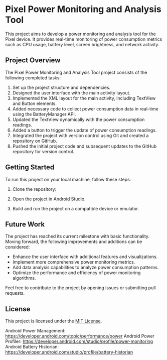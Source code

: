 # Pixel Power Monitoring and Analysis Tool

This project aims to develop a power monitoring and analysis tool for the Pixel device. It provides real-time monitoring of power consumption metrics such as CPU usage, battery level, screen brightness, and network activity.

## Project Overview

The Pixel Power Monitoring and Analysis Tool project consists of the following completed tasks:

1. Set up the project structure and dependencies.
2. Designed the user interface with the main activity layout.
3. Implemented the XML layout for the main activity, including TextView and Button elements.
4. Added necessary code to collect power consumption data in real-time using the BatteryManager API.
5. Updated the TextView dynamically with the power consumption readings.
6. Added a button to trigger the update of power consumption readings.
7. Integrated the project with version control using Git and created a repository on GitHub.
8. Pushed the initial project code and subsequent updates to the GitHub repository for version control.

## Getting Started

To run this project on your local machine, follow these steps:

1. Clone the repository:


2. Open the project in Android Studio.

3. Build and run the project on a compatible device or emulator.

## Future Work

The project has reached its current milestone with basic functionality. Moving forward, the following improvements and additions can be considered:

- Enhance the user interface with additional features and visualizations.
- Implement more comprehensive power monitoring metrics.
- Add data analysis capabilities to analyze power consumption patterns.
- Optimize the performance and efficiency of power monitoring algorithms.

Feel free to contribute to the project by opening issues or submitting pull requests.

## License

This project is licensed under the [MIT License](LICENSE).



Android Power Management: https://developer.android.com/topic/performance/power
Android Power Profiler: https://developer.android.com/studio/profile/power-monitoring
Android Battery Historian: https://developer.android.com/studio/profile/battery-historian
